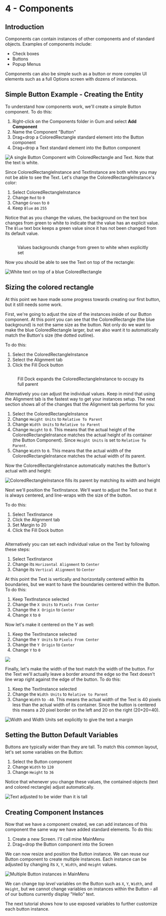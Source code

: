 # 4 - Components

## Introduction

Components can contain instances of other components and of standard objects. Examples of components include:

* Check boxes
* Buttons
* Popup Menus

Components can also be simple such as a button or more complex UI elements such as a full Options screen with dozens of instances.

## Simple Button Example - Creating the Entity

To understand how components work, we'll create a simple Button component. To do this:

1. Right-click on the Components folder in Gum and select **Add Component**
2. Name the Component "Button"
3. Drag+drop a ColoredRectangle standard element into the Button component
4. Drag+drop a Text standard element into the Button component

![A single Button Component with ColoredRectangle and Text. Note that the text is white.](../../../.gitbook/assets/Gum_HeL31coO2B.png)

Since ColoredRectangleInstance and TextInstance are both white you may not be able to see the Text. Let's change the ColoredRectangleInstance's color:

1. Select ColoredRectangleInstance
2. Change `Red` to `0`
3. Change `Green` to `0`
4. Keep `Blue` as `255`

Notice that as you change the values, the background on the text box changes from green to white to indicate that the value has an explicit value. The `Blue` text box keeps a green value since it has not been changed from its default value.

<figure><img src="../../../.gitbook/assets/14_06 16 21.png" alt=""><figcaption><p>Values backgrounds change from green to white when explicitly set</p></figcaption></figure>

Now you should be able to see the Text on top of the rectangle:

![White text on top of a blue ColoredRectangle](../../../.gitbook/assets/Gum_URVP5vRzNF.png)

## Sizing the colored rectangle

At this point we have made some progress towards creating our first button, but it still needs some work.&#x20;

First, we're going to adjust the size of the instances inside of our Button component. At this point you can see that the ColoredRectangle (the blue background) is not the same size as the button. Not only do we want to make the blue ColoredRectangle larger, but we also want it to automatically match the Button's size (the dotted outline).

To do this:

1. Select the ColoredRectangleInstance
2. Select the Alignment tab
3. Click the Fill Dock button

<figure><img src="../../../.gitbook/assets/image (2) (1) (1) (1) (1).png" alt=""><figcaption><p>Fill Dock expands the ColoredRectangleInstance to occupy its full parent</p></figcaption></figure>

Alternatively you can adjust the individual values. Keep in mind that using the Alignment tab is the fastest way to get your instances setup. The next section shows all of the changes that the Alignment tab performs for you:

1. Select the ColoredRectangleInstance
2. Change `Height Units` to `Relative To Parent`
3. Change `Width Units` to `Relative to Parent`
4. Change `Height` to `0`. This means that the actual height of the ColoredRectangleInstance matches the actual height of its container (the Button Component). Since `Height Units` is set to `Relative To Parent`.
5. Change `Width` to `0`. This means that the actual width of the ColoredRectangleInstance matches the actual width of its parent.

Now the ColoredRectangleInstance automatically matches the Button's actual with and height:

![ColoredRectangleInstance fills its parent by matching its width and height](../../../.gitbook/assets/Gum_rL5aAQWKVB.png)

Next we'll position the TextInstance. We'll want to adjust the Text so that it is always centered, and line-wraps with the size of the button.&#x20;

To do this:

1. Select TextInstance
2. Click the Alignment tab
3. Set Margin to 20
4. Click the Fill Dock button

<figure><img src="../../../.gitbook/assets/image (1) (1) (1) (1) (1) (1) (1) (1) (1).png" alt=""><figcaption></figcaption></figure>

Alternatively you can set each individual value on the Text by following these steps:

1. Select TextInstance
2. Change its `Horizontal Alignment` to `Center`
3. Change its `Vertical Alignment` to `Center`

At this point the Text is vertically and horizontally centered within its boundaries, but we want to have the boundaries centered within the Button. To do this:

1. Keep TextInstance selected
2. Change the `X Units` to `Pixels From Center`
3. Change the `X Origin` to `Center`
4. Change `X` to `0`

Now let's make it centered on the Y as well:

1. Keep the TextInstance selected
2. Change the `Y Units` to `Pixels From Center`
3. Change the `Y Origin` to `Center`
4. Change `Y` to `0`

![](<../../../.gitbook/assets/Gum_rL5aAQWKVB (1).png>)

Finally, let's make the width of the text match the width of the button. For the Text we'll actually leave a border around the edge so the Text doesn't line wrap right against the edge of the button. To do this:

1. Keep the TextInstance selected
2. Change the `Width Units` to `Relative to Parent`&#x20;
3. Change `Width` to `-40`. This means the actual width of the Text is 40 pixels less than the actual width of its container. Since the button is centered this means a 20 pixel border on the left and 20 on the right (20+20=40).

![Width and Width Units set explicitly to give the text a margin](../../../.gitbook/assets/Gum_Pz8MUKGk5c.png)

## Setting the Button Default Variables

Buttons are typically wider than they are tall. To match this common layout, let's set some variables on the Button:

1. Select the Button component
2. Change `Width` to `120`
3. Change `Height` to `36`

Notice that whenever you change these values, the contained objects (text and colored rectangle) adjust automatically.

![Text adjusted to be wider than it is tall](../../../.gitbook/assets/Gum_HiigFcls0X.png)

## Creating Component Instances

Now that we have a component created, we can add instances of this component the same way we have added standard elements. To do this:

1. Create a new Screen. I'll call mine MainMenu
2. Drag+drop the Button component into the Screen

We can now resize and position the Button instance. We can reuse our Button component to create multiple instances. Each instance can be adjusted by changing its `X`, `Y`, `Width`, and `Height` values.

![Multiple Button instances in MainMenu](../../../.gitbook/assets/Gum_mQ20VxDf31.png)

We can change _top level_ variables on the Button such as `X`, `Y`, `Width`, and `Height`, but we cannot change variables on instances within the Button - all of our buttons currently display "Hello" text.

The next tutorial shows how to use exposed variables to further customize each button instance.&#x20;
